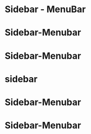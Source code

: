 # Sidebar - MenuBar
 
# Sidebar-Menubar
# Sidebar-Menubar
# sidebar
# Sidebar-Menubar
# Sidebar-Menubar

